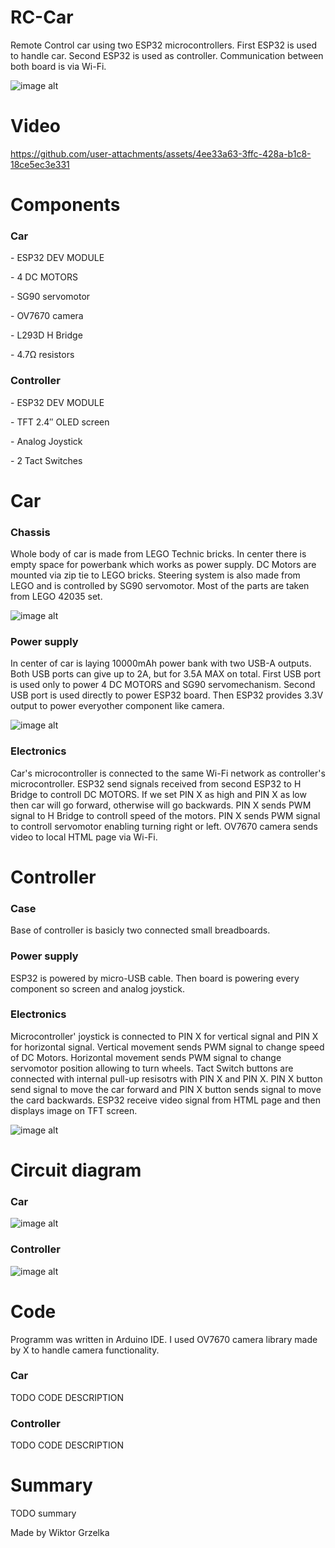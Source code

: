 # RC-Car
Remote Control car using two ESP32 microcontrollers. First ESP32 is used to handle car. Second ESP32 is used as controller. Communication between both board is via Wi-Fi.

![image alt](https://github.com/grzelkaw/RC-Car/blob/main/screenshots/4.jpg?raw=true)

# Video
https://github.com/user-attachments/assets/4ee33a63-3ffc-428a-b1c8-18ce5ec3e331

# Components
<h3>Car</h3>
<p>- ESP32 DEV MODULE</p>
<p>- 4 DC MOTORS</p>
<p>- SG90 servomotor</p>
<p>- OV7670 camera</p>
<p>- L293D H Bridge
<p>- 4.7Ω resistors</p>

<h3>Controller</h3>
<p>- ESP32 DEV MODULE</p>
<p>- TFT 2.4″ OLED screen </p>
<p>- Analog Joystick</p>
<p>- 2 Tact Switches</p>

# Car
<h3>Chassis</h3>
<p>Whole body of car is made from LEGO Technic bricks. In center there is empty space for powerbank which works as power supply. 
DC Motors are mounted via zip tie to LEGO bricks.
Steering system is also made from LEGO and is controlled by SG90 servomotor.
Most of the parts are taken from LEGO 42035 set.
</p>

![image alt](https://github.com/grzelkaw/RC-Car/blob/main/screenshots/1.jpg?raw=true)

<h3>Power supply</h3>
<p>In center of car is laying 10000mAh power bank with two USB-A outputs. 
Both USB ports can give up to 2A, but for 3.5A MAX on total. 
First USB port is used only to power 4 DC MOTORS and SG90 servomechanism.
Second USB port is used directly to power ESP32 board. Then ESP32 provides 3.3V output to power everyother component like camera.
</p>

![image alt](https://github.com/grzelkaw/RC-Car/blob/main/screenshots/2.jpg?raw=true)

<h3>Electronics</h3>
<p>
Car's microcontroller is connected to the same Wi-Fi network as controller's microcontroller.
ESP32 send signals received from second ESP32 to H Bridge to controll DC MOTORS. 
If we set PIN X as high and PIN X as low then car will go forward, otherwise will go backwards. 
PIN X sends PWM signal to H Bridge to controll speed of the motors. 
PIN X sends PWM signal to controll servomotor enabling turning right or left.
OV7670 camera sends video to local HTML page via Wi-Fi. 
</p>

# Controller
<h3>Case</h3>
<p>Base of controller is basicly two connected small breadboards.</p>

<h3>Power supply</h3>
<p>ESP32 is powered by micro-USB cable. Then board is powering every component so screen and analog joystick.</p>

<h3>Electronics</h3>
<p>
Microcontroller' joystick is connected to PIN X for vertical signal and PIN X for horizontal signal. 
Vertical movement sends PWM signal to change speed of DC Motors.
Horizontal movement sends PWM signal to change servomotor position allowing to turn wheels.
Tact Switch buttons are connected with internal pull-up resisotrs with PIN X and PIN X.
PIN X button send signal to move the car forward and PIN X button sends signal to move the card backwards.
ESP32 receive video signal from HTML page and then displays image on TFT screen.
</p>

![image alt](https://github.com/grzelkaw/RC-Car/blob/main/screenshots/3.jpg?raw=true)

# Circuit diagram
<h3>Car</h3>

![image alt](https://github.com/grzelkaw/RC-Car/blob/main/screenshots/5.png?raw=true)

<h3>Controller</h3>

![image alt](https://github.com/grzelkaw/RC-Car/blob/main/screenshots/6.png?raw=true)

# Code
<p>Programm was written in Arduino IDE. I used OV7670 camera library made by X to handle camera functionality.</p>

<h3>Car</h3>
<p>
TODO CODE DESCRIPTION
</p>

<h3>Controller</h3>
<p>
TODO CODE DESCRIPTION
</p>

# Summary
<p>TODO summary</p>
<p>Made by Wiktor Grzelka</p>
